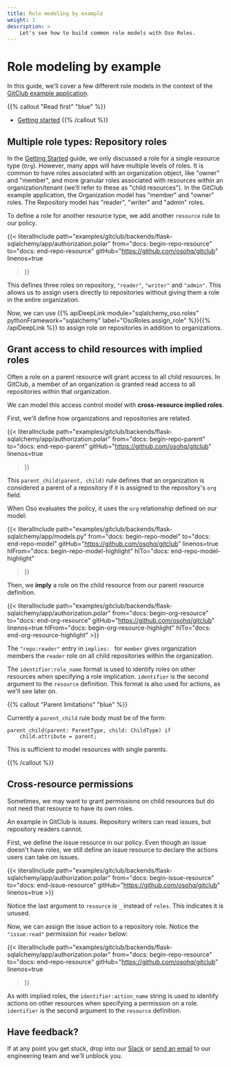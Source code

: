 ```yaml
---
title: Role modeling by example
weight: 3
description: >
    Let's see how to build common role models with Oso Roles.
---
```


# Role modeling by example

In this guide, we'll cover a few different role models in the context of
the [GitClub example application](https://github.com/osohq/gitclub).

{{% callout "Read first" "blue" %}}
 - [Getting started](getting-started)
{{% /callout %}}

## Multiple role types: Repository roles

In the [Getting Started](getting-started) guide, we only discussed a role for a single
resource type (`Org`). However, many apps will have multiple levels of roles. It
is common to have roles associated with an organization object, like
"owner" and "member", and more granular roles associated with resources within an organization/tenant (we'll refer to these as "child resources"). In
the GitClub example application, the Organization model has "member" and
"owner" roles. The Repository model has "reader", "writer" and "admin" roles.

To define a role for another resource type, we add another `resource`
rule to our policy.

{{< literalInclude
    path="examples/gitclub/backends/flask-sqlalchemy/app/authorization.polar"
    from="docs: begin-repo-resource"
    to="docs: end-repo-resource"
    gitHub="https://github.com/osohq/gitclub"
    linenos=true
>}}

This defines three roles on repository, `"reader"`, `"writer"` and `"admin"`.
This allows us to assign users directly to repositories without
giving them a role in the entire organization.

Now, we can use
{{% apiDeepLink module="sqlalchemy_oso.roles" pythonFramework="sqlalchemy" label="OsoRoles.assign_role" %}}{{% /apiDeepLink %}}
to assign role on repositories in addition to organizations.

## Grant access to child resources with implied roles

Often a role on a parent resource will grant access to all child
resources. In GitClub, a member of an organization is granted read access to
all repositories within that organization.

We can model this access control model with **cross-resource implied
roles**.

First, we'll define how organizations and repositories are related.

{{< literalInclude
    path="examples/gitclub/backends/flask-sqlalchemy/app/authorization.polar"
    from="docs: begin-repo-parent"
    to="docs: end-repo-parent"
    gitHub="https://github.com/osohq/gitclub"
    linenos=true
>}}

This `parent_child(parent, child)` rule defines that an organization is
considered a parent of a repository if it is assigned to the
repository's `org` field.

When Oso evaluates the policy, it uses the `org` relationship defined
on our model:

{{< literalInclude
    path="examples/gitclub/backends/flask-sqlalchemy/app/models.py"
    from="docs: begin-repo-model"
    to="docs: end-repo-model"
    gitHub="https://github.com/osohq/gitclub"
    linenos=true
    hlFrom="docs: begin-repo-model-highlight"
    hlTo="docs: end-repo-model-highlight"
>}}

Then, we **imply** a role on the child resource from our parent resource
definition.

{{< literalInclude
    path="examples/gitclub/backends/flask-sqlalchemy/app/authorization.polar"
    from="docs: begin-org-resource"
    to="docs: end-org-resource"
    gitHub="https://github.com/osohq/gitclub"
    linenos=true
    hlFrom="docs: begin-org-resource-highlight"
    hlTo="docs: end-org-resource-highlight"
    >}}

The `"repo:reader"` entry in `implies: ` for `member` gives organization
members the `reader` role on all child repositories within the
organization.

The `identifier:role_name` format is used to identify roles on other
resources when specifying a role implication. `identifier` is the
second argument to the `resource` definition. This format is also used for
actions, as we'll see later on.

{{% callout "Parent limitations" "blue" %}}

Currently a `parent_child` rule body must be of the form:

```polar
parent_child(parent: ParentType, child: ChildType) if
    child.attribute = parent;
```

This is sufficient to model resources with single parents.

{{% /callout %}}

## Cross-resource permissions

Sometimes, we may want to grant permissions on child resources but do
not need that resource to have its own roles.

An example in GitClub is issues. Repository writers can read issues, but
repository readers cannot.

First, we define the issue resource in our policy. Even though an issue
doesn't have roles, we still define an issue resource to declare the actions users can take on issues.

{{< literalInclude
    path="examples/gitclub/backends/flask-sqlalchemy/app/authorization.polar"
    from="docs: begin-issue-resource"
    to="docs: end-issue-resource"
    gitHub="https://github.com/osohq/gitclub"
    linenos=true
    >}}

Notice the last argument to `resource` is `_` instead of `roles`. This
indicates it is unused.

Now, we can assign the issue action to a repository role. Notice the `"issue:read"` permission for `reader` below:

{{< literalInclude
    path="examples/gitclub/backends/flask-sqlalchemy/app/authorization.polar"
    from="docs: begin-repo-resource"
    to="docs: end-repo-resource"
    gitHub="https://github.com/osohq/gitclub"
    linenos=true
>}}

As with implied roles, the `identifier:action_name` string is used to identify actions on other
resources when specifying a permission on a role. `identifier` is the
second argument to the `resource` definition.

## Have feedback?

If at any point you get stuck, drop into our
[Slack](https://join-slack.osohq.com/) or <a href="mailto:engineering@osohq.com">send an email</a> to our engineering
team and we'll unblock you.
